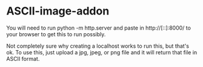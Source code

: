 # ASCII-image-addon

You will need to run python -m http.server and paste in http://[::]:8000/ to your browser to get this to run possibly.

Not completely sure why creating a localhost works to run this, but that's ok. To use this, just upload a jpg, jpeg, or png file and it will return that file in ASCII format.